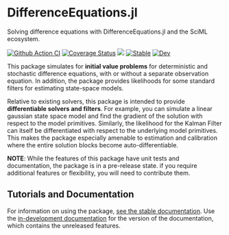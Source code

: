 # DifferenceEquations.jl
Solving difference equations with DifferenceEquations.jl and the SciML ecosystem.

[![Github Action CI](https://github.com/SciML/DifferenceEquations.jl/workflows/CI/badge.svg)](https://github.com/SciML/DifferenceEquations.jl/actions)
[![Coverage Status](https://coveralls.io/repos/github/SciML/DifferenceEquations.jl/badge.svg?branch=main)](https://coveralls.io/github/SciML/DifferenceEquations.jl?branch=main)
[![](https://img.shields.io/badge/docs-stable-blue.svg)](https://SciML.github.io/DifferenceEquations.jl/stable)
[![Stable](https://img.shields.io/badge/docs-stable-blue.svg)](https://SciML.github.io/DifferenceEquations.jl/stable)
[![Dev](https://img.shields.io/badge/docs-dev-blue.svg)](https://SciML.github.io/DifferenceEquations.jl/dev)


This package simulates for **initial value problems** for deterministic and stochastic difference equations, with or without a separate observation equation.  In addition, the package provides likelihoods for some standard filters for estimating state-space models.

Relative to existing solvers, this package is intended to provide **differentiable solvers and filters**.  For example, you can simulate a linear gaussian state space model and find the gradient of the solution with respect to the model primitives.  Similarly, the likelihood for the Kalman Filter can itself be differentiated with respect to the underlying model primitives.  This makes the package especially amenable to estimation and calibration where the entire solution blocks become auto-differentiable.

**NOTE**: While the features of this package have unit tests and documentation, the package is in a pre-release state.  if you require additional features or flexibility, you will need to contribute them.

## Tutorials and Documentation

For information on using the package,
[see the stable documentation](https://DifferenceEquations.sciml.ai/stable/). Use the
[in-development documentation](https://DifferenceEquations.sciml.ai/dev/) for the version of
the documentation, which contains the unreleased features.